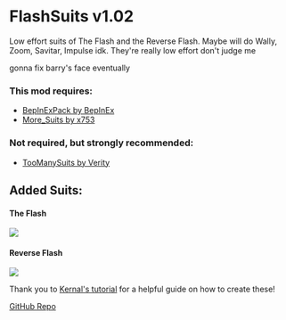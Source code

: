 # FlashSuits v1.02

Low effort suits of The Flash and the Reverse Flash. Maybe will do Wally, Zoom, Savitar, Impulse idk. They're really low effort don't judge me

gonna fix barry's face eventually

### This mod requires:
- [BepInExPack by BepInEx](https://thunderstore.io/c/lethal-company/p/BepInEx/BepInExPack/)
- [More_Suits by x753](https://thunderstore.io/c/lethal-company/p/x753/More_Suits/)

### Not required, but strongly recommended:
- [TooManySuits by Verity](https://thunderstore.io/c/lethal-company/p/Verity/TooManySuits/)

## Added Suits:

#### The Flash

<img src="https://i.imgur.com/mvGGT88.png">

#### Reverse Flash

<img src="https://i.imgur.com/432rJay.png">

Thank you to [Kernal's tutorial](https://www.youtube.com/watch?v=hIyPoJQau4A) for a helpful guide on how to create these!

[GitHub Repo](https://github.com/ZachPlatypus/FlashSuits)